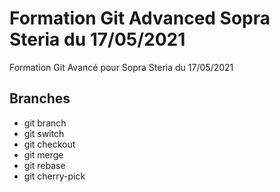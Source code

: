 # Formation Git Advanced Sopra Steria du 17/05/2021

Formation Git Avancé pour Sopra Steria du 17/05/2021

## Branches

* git branch
* git switch
* git checkout
* git merge
* git rebase
* git cherry-pick
